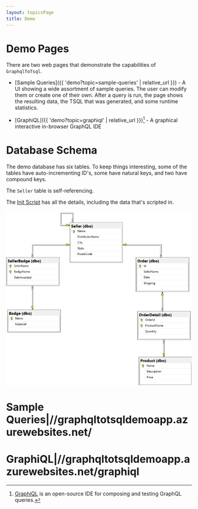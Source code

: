 ```yaml
---
layout: topicsPage
title: Demo
---
```


<div markdown="1">

# Demo Pages

There are two web pages that demonstrate the capabilities of `GraphqlToTsql`.

* [Sample Queries]({{ 'demo?topic=sample-queries' | relative_url }}) - A UI showing
    a wide assortment of sample queries. The user can modify them
    or create one of their own. After a query is run, the page shows the
    resulting data, the TSQL that was generated, and some runtime statistics.

* [GraphiQL]({{ 'demo?topic=graphiql' | relative_url }})[^1] - A graphical interactive in-browser GraphQL IDE

[^1]: [GraphiQL](https://github.com/graphql/graphiql/blob/main/packages/graphiql/README.md)
is an open-source IDE for composing and testing GraphQL queries.

</div>

<div markdown="1">

# Database Schema

The demo database has six tables. To keep things interesting, some of the tables
have auto-incrementing ID's, some have natural keys, and two have compound keys.

The `Seller` table is self-referencing.

The [Init Script](https://github.com/stevekerrick/GraphqlToTsql/blob/main/src/DemoEntities/DatabaseCreateScript.sql) has all the details, including the data that's scripted in.

![](images/schemaDiagram.png)
</div>

<div markdown="1">

# Sample Queries|//graphqltotsqldemoapp.azurewebsites.net/

</div>

<div markdown="1">

# GraphiQL|//graphqltotsqldemoapp.azurewebsites.net/graphiql

</div>
